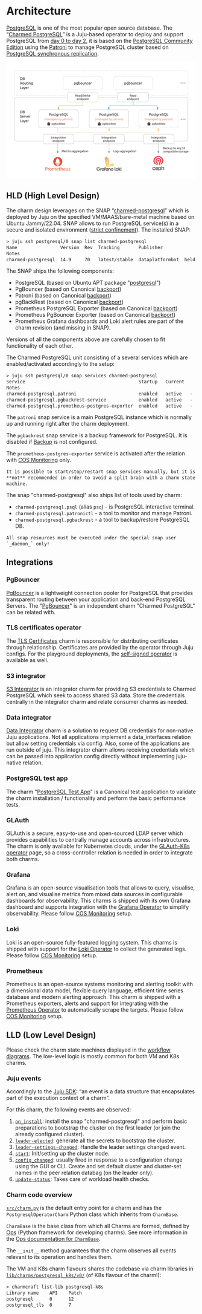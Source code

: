 # Architecture

[PostgreSQL](https://www.postgresql.org/) is one of the most popular open source database. The “[Charmed PostgreSQL](https://charmhub.io/postgresql)” is a Juju-based operator to deploy and support PostgreSQL from [day 0 to day 2](https://codilime.com/blog/day-0-day-1-day-2-the-software-lifecycle-in-the-cloud-age/), it is based on the [PostgreSQL Community Edition](https://www.postgresql.org/community/) using the [Patroni](https://github.com/zalando/patroni) to manage PostgreSQL cluster based on [PostgreSQL synchronous replication](https://patroni.readthedocs.io/en/latest/replication_modes.html#postgresql-synchronous-replication).

![image|690x423, 100%](architecture-diagram.png)

## HLD (High Level Design)

The charm design leverages on the SNAP “[charmed-postgresql](https://snapcraft.io/charmed-postgresql)” which is deployed by Juju on the specified VM/MAAS/bare-metal machine based on Ubuntu Jammy/22.04. SNAP allows to run PostgreSQL service(s) in a secure and isolated environment ([strict confinement](https://ubuntu.com/blog/demystifying-snap-confinement)). The installed SNAP:
```text
> juju ssh postgresql/0 snap list charmed-postgresql
Name                Version  Rev  Tracking       Publisher        Notes
charmed-postgresql  14.9     70   latest/stable  dataplatformbot  held
```

The SNAP ships the following components:

* PostgreSQL (based on Ubuntu APT package "[postgresql](https://packages.ubuntu.com/jammy/postgresql)") 
* PgBouncer  (based on Canonical [backport](https://launchpad.net/~data-platform/+archive/ubuntu/pgbouncer))
* Patroni (based on Canonical [backport](https://launchpad.net/~data-platform/+archive/ubuntu/patroni))
* pgBackRest (based on Canonical  [backport](https://launchpad.net/~data-platform/+archive/ubuntu/pgbackrest))
* Prometheus PostgreSQL Exporter (based on Canonical [backport](https://launchpad.net/~data-platform/+archive/ubuntu/postgres-exporter))
* Prometheus PgBouncer Exporter (based on Canonical [backport](https://launchpad.net/~data-platform/+archive/ubuntu/pgbouncer-exporter))
* Prometheus Grafana dashboards and Loki alert rules are part of the charm revision (and missing in SNAP).

Versions of all the components above are carefully chosen to fit functionality of each other.

The Charmed PostgreSQL unit consisting of a several services which are enabled/activated accordingly to the setup: 

```text
> juju ssh postgresql/0 snap services charmed-postgresql
Service                                          Startup   Current  Notes
charmed-postgresql.patroni                       enabled   active   -
charmed-postgresql.pgbackrest-service            enabled   active   -
charmed-postgresql.prometheus-postgres-exporter  enabled   active   -

```

The `patroni` snap service is a main PostgreSQL instance which is normally up and running right after the charm deployment.

The `pgbackrest` snap service is a backup framework for PostgreSQL. It is disabled if [Backup](/how-to/back-up-and-restore/create-a-backup) is not configured.

The `prometheus-postgres-exporter` service is activated after the relation with [COS Monitoring](/how-to/monitoring-cos/enable-monitoring) only.

```{caution}
It is possible to start/stop/restart snap services manually, but it is **not** recommended in order to avoid a split brain with a charm state machine.
```

The snap "charmed-postgresql" also ships list of tools used by charm:
* `charmed-postgresql.psql` (alias `psq`) - is PostgreSQL interactive terminal.
* `charmed-postgresql.patronictl` - a tool to monitor and manage Patroni.
* `charmed-postgresql.pgbackrest` - a tool to backup/restore PostgreSQL DB.

```{warning}
All snap resources must be executed under the special snap user `_daemon_` only!
```

## Integrations

### PgBouncer

[PgBouncer](http://www.pgbouncer.org/) is a lightweight connection pooler for PostgreSQL that provides transparent routing between your application and back-end PostgreSQL Servers. The "[PgBouncer](https://charmhub.io/pgbouncer)" is an independent charm "Charmed PostgreSQL" can be related with.

### TLS certificates operator

The [TLS Certificates](https://charmhub.io/tls-certificates-operator) charm is responsible for distributing certificates through relationship. Certificates are provided by the operator through Juju configs. For the playground deployments, the [self-signed operator](https://charmhub.io/self-signed-certificates) is available as well.

### S3 integrator

[S3 Integrator](https://charmhub.io/s3-integrator) is an integrator charm for providing S3 credentials to Charmed PostgreSQL which seek to access shared S3 data. Store the credentials centrally in the integrator charm and relate consumer charms as needed.

### Data integrator

[Data Integrator](https://charmhub.io/data-integrator) charm is a solution to request DB credentials for non-native Juju applications. Not all applications implement a data_interfaces relation but allow setting credentials via config. Also, some of the applications are run outside of juju. This integrator charm allows receiving credentials which can be passed into application config directly without implementing juju-native relation.

### PostgreSQL test app

The charm "[PostgreSQL Test App](https://charmhub.io/postgresql-test-app)" is a Canonical test application to validate the charm installation / functionality and perform the basic performance tests.

### GLAuth

GLAuth is a secure, easy-to-use and open-sourced LDAP server which provides capabilities to centrally manage accounts across infrastructures. The charm is only available for Kubernetes clouds, under the [GLAuth-K8s operator](https://charmhub.io/glauth-k8s) page, so a cross-controller relation is needed in order to integrate both charms.

### Grafana

Grafana is an open-source visualisation tools that allows to query, visualise, alert on, and visualise metrics from mixed data sources in configurable dashboards for observability. This charms is shipped with its own Grafana dashboard and supports integration with the [Grafana Operator](https://charmhub.io/grafana-k8s) to simplify observability. Please follow [COS Monitoring](/how-to/monitoring-cos/enable-monitoring) setup.

### Loki

Loki is an open-source fully-featured logging system. This charms is shipped with support for the [Loki Operator](https://charmhub.io/loki-k8s) to collect the generated logs. Please follow [COS Monitoring](/how-to/monitoring-cos/enable-monitoring) setup.

### Prometheus

Prometheus is an open-source systems monitoring and alerting toolkit with a dimensional data model, flexible query language, efficient time series database and modern alerting approach. This charm is shipped with a Prometheus exporters, alerts and support for integrating with the [Prometheus Operator](https://charmhub.io/prometheus-k8s) to automatically scrape the targets. Please follow [COS Monitoring](/how-to/monitoring-cos/enable-monitoring) setup.

## LLD (Low Level Design)

Please check the charm state machines displayed in the [workflow diagrams](https://discourse.charmhub.io/t/charmed-postgresql-k8s-explanations-charm-flowcharts/9305). The low-level logic is mostly common for both VM and K8s charms.

<!--- TODO: Describe all possible installations? Cross-model/controller? --->

### Juju events

Accordingly to the [Juju SDK](https://juju.is/docs/sdk/event): “an event is a data structure that encapsulates part of the execution context of a charm”.

For this charm, the following events are observed:

1. [`on_install`](https://documentation.ubuntu.com/juju/3.6/reference/hook/#install): install the snap "charmed-postgresql" and perform basic preparations to bootstrap the cluster on the first leader (or join the already configured cluster). 
2. [`leader-elected`](https://documentation.ubuntu.com/juju/3.6/reference/hook/#leader-elected): generate all the secrets to bootstrap the cluster.
3. [`leader-settings-changed`](https://documentation.ubuntu.com/juju/3.6/reference/hook/#leader-settings-changed): Handle the leader settings changed event.
4. [`start`](https://documentation.ubuntu.com/juju/3.6/reference/hook/#start): Init/setting up the cluster node.
5. [`config_changed`](https://documentation.ubuntu.com/juju/3.6/reference/hook/#config-changed): usually fired in response to a configuration change using the GUI or CLI. Create and set default cluster and cluster-set names in the peer relation databag (on the leader only).
6. [`update-status`](https://documentation.ubuntu.com/juju/3.6/reference/hook/#update-status): Takes care of workload health checks.
<!--- 7. database_storage_detaching: TODO: ops? event?
1. TODO: any other events?
--->

### Charm code overview

[`src/charm.py`](https://github.com/canonical/postgresql-operator/blob/main/src/charm.py) is the default entry point for a charm and has the `PostgresqlOperatorCharm` Python class which inherits from `CharmBase`.

`CharmBase` is the base class from which all Charms are formed, defined by [Ops](https://ops.readthedocs.io/en/latest/) (Python framework for developing charms). See more information in the [Ops documentation for `CharmBase`](https://ops.readthedocs.io/en/latest/reference/ops.html#ops.CharmBase).

The `__init__` method guarantees that the charm observes all events relevant to its operation and handles them.

The VM and K8s charm flavours shares the codebase via charm libraries in [`lib/charms/postgresql_k8s/v0/`](https://github.com/canonical/postgresql-k8s-operator/blob/main/lib/charms/postgresql_k8s/v0/postgresql.py) (of K8s flavour of the charm!):

```text
> charmcraft list-lib postgresql-k8s                                                                                                                                                                                                               
Library name    API    Patch                                                                                                                                                                                                                          
postgresql      0      12                                                                                                                                                                                                                             
postgresql_tls  0      7                                  
```

